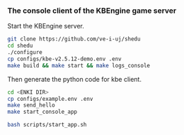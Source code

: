 ### The console client of the KBEngine game server


Start the KBEngine server.

```bash
git clone https://github.com/ve-i-uj/shedu
cd shedu
./configure
cp configs/kbe-v2.5.12-demo.env .env
make build && make start && make logs_console
```

Then generate the python code for kbe client.

```bash
cd <ENKI DIR>
cp configs/example.env .env
make send_hello
make start_console_app
```


```bash
bash scripts/start_app.sh
```
